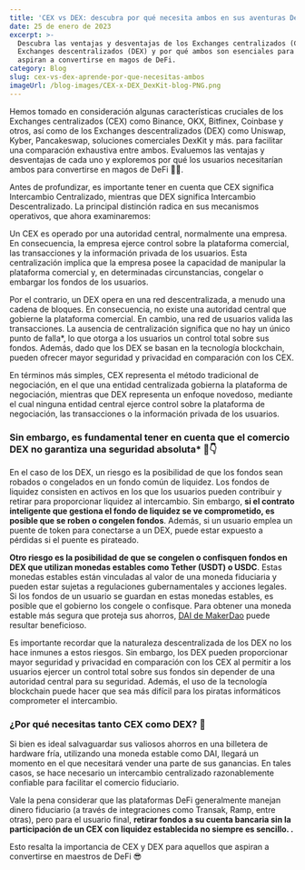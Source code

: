 ```yaml
---
title: 'CEX vs DEX: descubra por qué necesita ambos en sus aventuras DeFi'
date: 25 de enero de 2023
excerpt: >-
  Descubra las ventajas y desventajas de los Exchanges centralizados (CEX) y los
  Exchanges descentralizados (DEX) y por qué ambos son esenciales para quienes
  aspiran a convertirse en magos de DeFi.
category: Blog
slug: cex-vs-dex-aprende-por-que-necesitas-ambos
imageUrl: /blog-images/CEX-x-DEX_DexKit-blog-PNG.png
---
```

Hemos tomado en consideración algunas características cruciales de los Exchanges centralizados (CEX) como Binance, OKX, Bitfinex, Coinbase y otros, así como de los Exchanges descentralizados (DEX) como Uniswap, Kyber, Pancakeswap, soluciones comerciales DexKit y más. para facilitar una comparación exhaustiva entre ambos. Evaluemos las ventajas y desventajas de cada uno y exploremos por qué los usuarios necesitarían ambos para convertirse en magos de DeFi 🧙‍♂️.

Antes de profundizar, es importante tener en cuenta que CEX significa Intercambio Centralizado, mientras que DEX significa Intercambio Descentralizado. La principal distinción radica en sus mecanismos operativos, que ahora examinaremos:

Un CEX es operado por una autoridad central, normalmente una empresa. En consecuencia, la empresa ejerce control sobre la plataforma comercial, las transacciones y la información privada de los usuarios. Esta centralización implica que la empresa posee la capacidad de manipular la plataforma comercial y, en determinadas circunstancias, congelar o embargar los fondos de los usuarios.

Por el contrario, un DEX opera en una red descentralizada, a menudo una cadena de bloques. En consecuencia, no existe una autoridad central que gobierne la plataforma comercial. En cambio, una red de usuarios valida las transacciones. La ausencia de centralización significa que no hay un único punto de falla\*, lo que otorga a los usuarios un control total sobre sus fondos. Además, dado que los DEX se basan en la tecnología blockchain, pueden ofrecer mayor seguridad y privacidad en comparación con los CEX.

En términos más simples, CEX representa el método tradicional de negociación, en el que una entidad centralizada gobierna la plataforma de negociación, mientras que DEX representa un enfoque novedoso, mediante el cual ninguna entidad central ejerce control sobre la plataforma de negociación, las transacciones o la información privada de los usuarios.

### Sin embargo, es fundamental tener en cuenta que el comercio DEX no garantiza una seguridad absoluta\* 👀👇

En el caso de los DEX, un riesgo es la posibilidad de que los fondos sean robados o congelados en un fondo común de liquidez. Los fondos de liquidez consisten en activos en los que los usuarios pueden contribuir y retirar para proporcionar liquidez al intercambio. Sin embargo, **si el contrato inteligente que gestiona el fondo de liquidez se ve comprometido, es posible que se roben o congelen fondos**. Además, si un usuario emplea un puente de token para conectarse a un DEX, puede estar expuesto a pérdidas si el puente es pirateado.

**Otro riesgo es la posibilidad de que se congelen o confisquen fondos en DEX que utilizan monedas estables como Tether (USDT) o USDC**. Estas monedas estables están vinculadas al valor de una moneda fiduciaria y pueden estar sujetas a regulaciones gubernamentales y acciones legales. Si los fondos de un usuario se guardan en estas monedas estables, es posible que el gobierno los congele o confisque. Para obtener una moneda estable más segura que proteja sus ahorros, [DAI de MakerDao](https://makerdao.com/) puede resultar beneficioso.

Es importante recordar que la naturaleza descentralizada de los DEX no los hace inmunes a estos riesgos. Sin embargo, los DEX pueden proporcionar mayor seguridad y privacidad en comparación con los CEX al permitir a los usuarios ejercer un control total sobre sus fondos sin depender de una autoridad central para su seguridad. Además, el uso de la tecnología blockchain puede hacer que sea más difícil para los piratas informáticos comprometer el intercambio.

### ¿Por qué necesitas tanto CEX como DEX? 🤔

Si bien es ideal salvaguardar sus valiosos ahorros en una billetera de hardware fría, utilizando una moneda estable como DAI, llegará un momento en el que necesitará vender una parte de sus ganancias. En tales casos, se hace necesario un intercambio centralizado razonablemente confiable para facilitar el comercio fiduciario.

Vale la pena considerar que las plataformas DeFi generalmente manejan dinero fiduciario (a través de integraciones como Transak, Ramp, entre otras), pero para el usuario final, **retirar fondos a su cuenta bancaria sin la participación de un CEX con liquidez establecida no siempre es sencillo. .**

Esto resalta la importancia de CEX y DEX para aquellos que aspiran a convertirse en maestros de DeFi 😎
